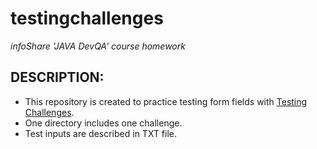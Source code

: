 # testingchallenges

_infoShare 'JAVA DevQA' course homework_

## DESCRIPTION:
- This repository is created to practice testing form fields with [Testing Challenges](http://testingchallenges.thetestingmap.org/index.php).
- One directory includes one challenge. 
- Test inputs are described in TXT file.

